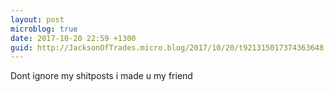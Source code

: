 ```yaml
---
layout: post
microblog: true
date: 2017-10-20 22:59 +1300
guid: http://JacksonOfTrades.micro.blog/2017/10/20/t921315017374363648.html
---
```

Dont ignore my shitposts i made u my friend
